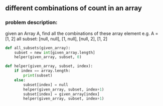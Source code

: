 ## different combinations of count in an array

### problem description: 
given an Array A, find all the combinations of these array element
e.g. A = [1, 2] all subset: [null, null], [1, null], [null, 2], [1, 2]
```python
def all_subsets(given_array):
    subset = new int[given_array.length]
    helper(given_array, subset, 0)

def helper(given_array, subset, index):
    if index == array.length:
        print(subset)
    else:
        subset[index] = null
        helper(given_array, subset, index+1)
        subset[index] = given_array[index]
        helper(given_array, subset, index+1)
```